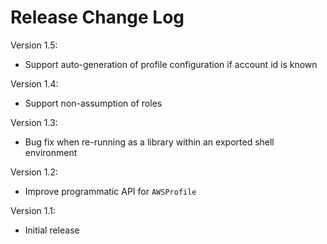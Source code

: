 # Release Change Log

Version 1.5:
 - Support auto-generation of profile configuration if account id is known

Version 1.4:
 - Support non-assumption of roles
 
Version 1.3:
 - Bug fix when re-running as a library within an exported shell environment

Version 1.2:
 - Improve programmatic API for `AWSProfile`

Version 1.1:
 - Initial release
